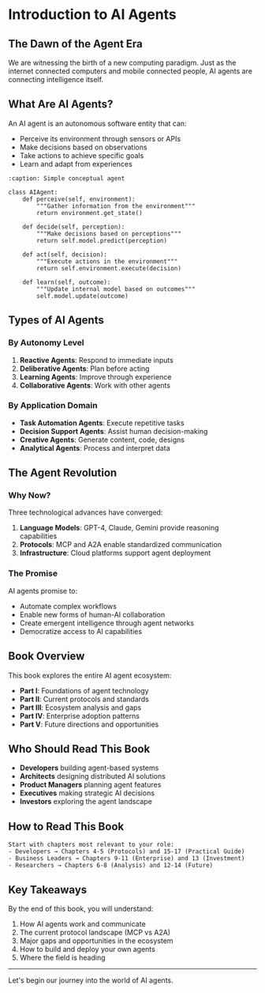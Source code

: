 # Introduction to AI Agents

## The Dawn of the Agent Era

We are witnessing the birth of a new computing paradigm. Just as the internet connected computers and mobile connected people, AI agents are connecting intelligence itself.

## What Are AI Agents?

An AI agent is an autonomous software entity that can:
- Perceive its environment through sensors or APIs
- Make decisions based on observations
- Take actions to achieve specific goals
- Learn and adapt from experiences

```{code-block} python
:caption: Simple conceptual agent

class AIAgent:
    def perceive(self, environment):
        """Gather information from the environment"""
        return environment.get_state()
    
    def decide(self, perception):
        """Make decisions based on perceptions"""
        return self.model.predict(perception)
    
    def act(self, decision):
        """Execute actions in the environment"""
        return self.environment.execute(decision)
    
    def learn(self, outcome):
        """Update internal model based on outcomes"""
        self.model.update(outcome)
```

## Types of AI Agents

### By Autonomy Level

1. **Reactive Agents**: Respond to immediate inputs
2. **Deliberative Agents**: Plan before acting
3. **Learning Agents**: Improve through experience
4. **Collaborative Agents**: Work with other agents

### By Application Domain

- **Task Automation Agents**: Execute repetitive tasks
- **Decision Support Agents**: Assist human decision-making
- **Creative Agents**: Generate content, code, designs
- **Analytical Agents**: Process and interpret data

## The Agent Revolution

### Why Now?

Three technological advances have converged:

1. **Language Models**: GPT-4, Claude, Gemini provide reasoning capabilities
2. **Protocols**: MCP and A2A enable standardized communication
3. **Infrastructure**: Cloud platforms support agent deployment

### The Promise

AI agents promise to:
- Automate complex workflows
- Enable new forms of human-AI collaboration
- Create emergent intelligence through agent networks
- Democratize access to AI capabilities

## Book Overview

This book explores the entire AI agent ecosystem:

- **Part I**: Foundations of agent technology
- **Part II**: Current protocols and standards
- **Part III**: Ecosystem analysis and gaps
- **Part IV**: Enterprise adoption patterns
- **Part V**: Future directions and opportunities

## Who Should Read This Book

- **Developers** building agent-based systems
- **Architects** designing distributed AI solutions
- **Product Managers** planning agent features
- **Executives** making strategic AI decisions
- **Investors** exploring the agent landscape

## How to Read This Book

```{tip}
Start with chapters most relevant to your role:
- Developers → Chapters 4-5 (Protocols) and 15-17 (Practical Guide)
- Business Leaders → Chapters 9-11 (Enterprise) and 13 (Investment)
- Researchers → Chapters 6-8 (Analysis) and 12-14 (Future)
```

## Key Takeaways

By the end of this book, you will understand:

1. How AI agents work and communicate
2. The current protocol landscape (MCP vs A2A)
3. Major gaps and opportunities in the ecosystem
4. How to build and deploy your own agents
5. Where the field is heading

---

Let's begin our journey into the world of AI agents.
